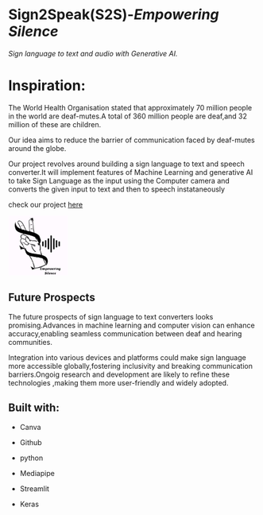 
# **Sign2Speak(S2S)**-*Empowering Silence*
*Sign language to text and audio with Generative AI.*

# Inspiration:

The World Health Organisation stated that approximately 70 million people in the world are deaf-mutes.A total of 360 million people are deaf,and 32 million of these are children.
   
 Our idea aims to reduce the barrier of  communication faced by deaf-mutes around the globe.
 
 Our project revolves around building a sign language to text and speech converter.It will implement features of Machine Learning and generative AI to take Sign Language as the input using the Computer camera and converts the given input to text and then to speech instataneously

check our project [here](https://github.com/jessmathews/LinguaMotion/projects?query=is%3Aopen)


<img src="https://github.com/Adwaith187/LinguaMotion/blob/main/logo.jpg" width="120px" height="120px"/>



## Future Prospects
The future prospects of sign language to text converters looks promising.Advances in machine learning and computer vision can enhance accuracy,enabling seamless communication between deaf and hearing communities.

Integration into various devices and platforms could make sign language more accessible globally,fostering inclusivity and breaking communication barriers.Ongoig research and development are likely to refine these technologies ,making them more user-friendly and widely adopted.

## Built with:
 - Canva
 
 - Github
 
 - python
 
 - Mediapipe
 
 - Streamlit
 
 - Keras


